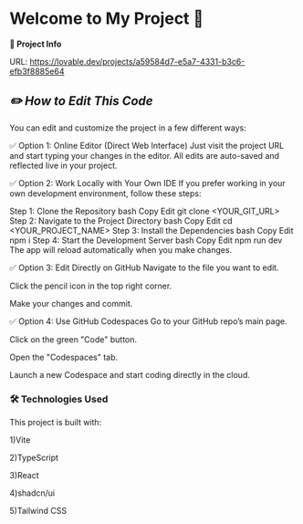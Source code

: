 **<h1>Welcome to My Project 🚀</h1>**

**📌 Project Info**

URL: https://lovable.dev/projects/a59584d7-e5a7-4331-b3c6-efb3f8885e64

*<h2>✏️ How to Edit This Code</h2>*
You can edit and customize the project in a few different ways:

✅ Option 1: Online Editor (Direct Web Interface)
Just visit the project URL and start typing your changes in the editor. All edits are auto-saved and reflected live in your project.

✅ Option 2: Work Locally with Your Own IDE
If you prefer working in your own development environment, follow these steps:

Step 1: Clone the Repository
bash
Copy
Edit
git clone <YOUR_GIT_URL>
Step 2: Navigate to the Project Directory
bash
Copy
Edit
cd <YOUR_PROJECT_NAME>
Step 3: Install the Dependencies
bash
Copy
Edit
npm i
Step 4: Start the Development Server
bash
Copy
Edit
npm run dev
The app will reload automatically when you make changes.

✅ Option 3: Edit Directly on GitHub
Navigate to the file you want to edit.

Click the pencil icon in the top right corner.

Make your changes and commit.

✅ Option 4: Use GitHub Codespaces
Go to your GitHub repo’s main page.

Click on the green "Code" button.

Open the "Codespaces" tab.

Launch a new Codespace and start coding directly in the cloud.

<h3>🛠 Technologies Used</h3>
This project is built with:

1)Vite

2)TypeScript

3)React

4)shadcn/ui

5)Tailwind CSS

